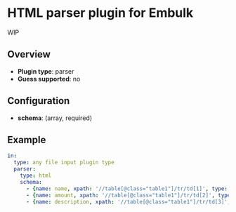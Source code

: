 # HTML parser plugin for Embulk

WIP

## Overview

* **Plugin type**: parser
* **Guess supported**: no

## Configuration

- **schema**:  (array, required)

## Example

```yaml
in:
  type: any file input plugin type
  parser:
    type: html
    schema:
      - {name: name, xpath: '//table[@class="table1"]/tr/td[1]', type: string}
      - {name: amount, xpath: '//table[@class="table1"]/tr/td[2]', type: long}
      - {name: description, xpath: '//table[@class="table1"]/tr/td[3]', type: string}

```
